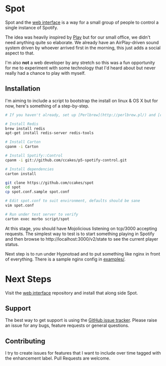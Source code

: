 # Spot

Spot and the [web interface](https://github.com/ccakes/spot-webui) is a way for a small group of people to control a single instance of Spotify.

The idea was heavily inspired by [Play](https://github.com/play/play) but for our small office, we didn't need anything quite so elaborate. We already have an AirPlay-driven sound system driven by whoever arrived first in the morning, this just adds a social aspect to that.

I'm also **not** a web developer by any stretch so this was a fun opportunity for me to experiment with some technology that I'd heard about but never really had a chance to play with myself.

## Installation

I'm aiming to include a script to bootstrap the install on linux & OS X but for now, here's something of a step-by-step.
```bash
# If you haven't already, set up [Perlbrew](http://perlbrew.pl/) and [cpanm](http://perlbrew.pl/Perlbrew-and-Friends.html)

# Install Redis
brew install redis
apt-get install redis-server redis-tools

# Install Carton
cpanm -i Carton

# Install Spotify::Control
cpanm -i git://github.com/ccakes/p5-spotify-control.git

# Install dependencies
carton install

git clone https://github.com/ccakes/spot
cd spot
cp spot.conf.sample spot.conf

# Edit spot.conf to suit environment, defaults should be sane
vim spot.conf

# Run under test server to verify
carton exec morbo script/spot
```

At this stage, you should have Mojolicious listening on tcp/3000 accepting requests. The simplest way to test is to start something playing in Spotify and then browse to http://localhost:3000/v2/state to see the current player status.

Next step is to run under Hypnotoad and to put something like nginx in front of everything. There is a sample nginx config in [examples/](https://github.com/ccakes/spot/tree/master/examples).

# Next Steps

Visit the [web interface](https://github.com/ccakes/spot-webui) repository and install that along side Spot.

## Support

The best way to get support is using the [GitHub issue tracker](https://github.com/ccakes/spot/issues). Please raise an issue for any bugs, feature requests or general questions.

## Contributing

I try to create issues for features that I want to include over time tagged with the enhancement label. Pull Requests are welcome.
